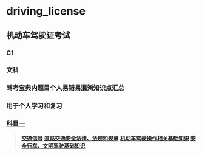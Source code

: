 # driving_license
## 机动车驾驶证考试
### C1
### 文科
### 驾考宝典内题目个人易错易混淆知识点汇总
### 用于个人学习和复习
### [科目一](科目一)
>**[交通信号](科目一/交通信号.md)**
>**[道路交通安全法律、法规和规章](科目一/道路交通安全法律、法规和规章.md)**
>**[机动车驾驶操作相关基础知识](科目一/机动车驾驶操作相关基础知识.md)**
>**[安全行车、文明驾驶基础知识](科目一/安全行车、文明驾驶基础知识.md)**
 

